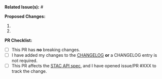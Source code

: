 **Related Issue(s):** #


**Proposed Changes:**

1. 
2. 

**PR Checklist:**

- [ ] This PR has **no** breaking changes.
- [ ] I have added my changes to the [CHANGELOG](https://github.com/radiantearth/stac-spec/blob/dev/CHANGELOG.md) **or** a CHANGELOG entry is not required.
- [ ] This PR affects the [STAC API spec](https://github.com/radiantearth/stac-api-spec), and I have opened issue/PR #XXX to 
track the change.
